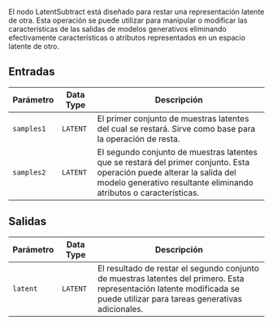 
El nodo LatentSubtract está diseñado para restar una representación latente de otra. Esta operación se puede utilizar para manipular o modificar las características de las salidas de modelos generativos eliminando efectivamente características o atributos representados en un espacio latente de otro.

## Entradas

| Parámetro    | Data Type | Descripción |
|--------------|-------------|-------------|
| `samples1`   | `LATENT`    | El primer conjunto de muestras latentes del cual se restará. Sirve como base para la operación de resta. |
| `samples2`   | `LATENT`    | El segundo conjunto de muestras latentes que se restará del primer conjunto. Esta operación puede alterar la salida del modelo generativo resultante eliminando atributos o características. |

## Salidas

| Parámetro | Data Type | Descripción |
|-----------|-------------|-------------|
| `latent`  | `LATENT`    | El resultado de restar el segundo conjunto de muestras latentes del primero. Esta representación latente modificada se puede utilizar para tareas generativas adicionales. |
